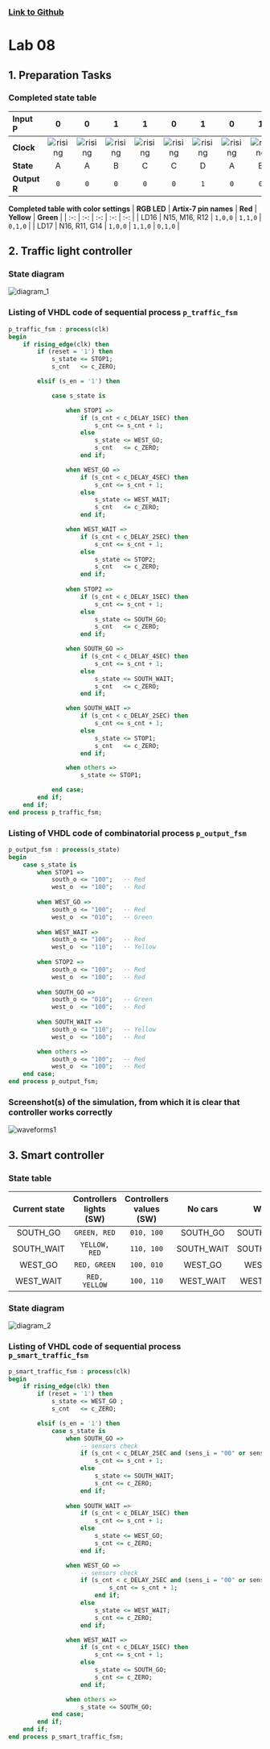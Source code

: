 ### [Link to Github](https://github.com/prostmich/Digital-electronics-1/tree/main/Labs/08-traffic_ligths)

# Lab 08

## 1. Preparation Tasks

### Completed state table
| **Input P** | 0 | 0 | 1 | 1 | 0 | 1 | 0 | 1 | 1 | 1 | 1 | 0 | 0 | 1 | 1 | 1 |
| :-- | :-: | :-: | :-: | :-: | :-: | :-: | :-: | :-: | :-: | :-: | :-: | :-: | :-: | :-: | :-: | :-: |
| **Clock** | ![rising](./src/eq_uparrow.png) | ![rising](./src/eq_uparrow.png) | ![rising](./src/eq_uparrow.png) | ![rising](./src/eq_uparrow.png) | ![rising](./src/eq_uparrow.png) | ![rising](./src/eq_uparrow.png) | ![rising](./src/eq_uparrow.png) | ![rising](./src/eq_uparrow.png) | ![rising](./src/eq_uparrow.png) | ![rising](./src/eq_uparrow.png) | ![rising](./src/eq_uparrow.png) | ![rising](./src/eq_uparrow.png) | ![rising](./src/eq_uparrow.png) | ![rising](./src/eq_uparrow.png) | ![rising](./src/eq_uparrow.png) | ![rising](./src/eq_uparrow.png) |
| **State** | A | A | B | C | C | D | A | B | C | D | B | B | B | C | D | B |
| **Output R** | `0` | `0` | `0` | `0` | `0` | `1` | `0` | `0` | `0` | `1` | `0` | `0` | `0` | `0` | `1` | `0` |

__Completed table with color settings__
| **RGB LED** | **Artix-7 pin names** | **Red** | **Yellow** | **Green** |
| :-: | :-: | :-: | :-: | :-: |
| LD16 | N15, M16, R12 | `1,0,0` | `1,1,0` | `0,1,0` |
| LD17 | N16, R11, G14 | `1,0,0` | `1,1,0` | `0,1,0` |

## 2. Traffic light controller

### State diagram

![diagram_1](./src/diagram_1.jpg)

### Listing of VHDL code of sequential process `p_traffic_fsm`
```vhdl
p_traffic_fsm : process(clk)
begin
    if rising_edge(clk) then
        if (reset = '1') then       
            s_state <= STOP1;      
            s_cnt   <= c_ZERO;      

        elsif (s_en = '1') then

            case s_state is

                when STOP1 =>
                    if (s_cnt < c_DELAY_1SEC) then
                        s_cnt <= s_cnt + 1;
                    else
                        s_state <= WEST_GO;
                        s_cnt   <= c_ZERO;
                    end if;

                when WEST_GO =>
                    if (s_cnt < c_DELAY_4SEC) then
                        s_cnt <= s_cnt + 1;
                    else
                        s_state <= WEST_WAIT;
                        s_cnt   <= c_ZERO;
                    end if;

                when WEST_WAIT =>
                    if (s_cnt < c_DELAY_2SEC) then
                        s_cnt <= s_cnt + 1;
                    else
                        s_state <= STOP2;
                        s_cnt   <= c_ZERO;
                    end if;
                    
                when STOP2 =>
                    if (s_cnt < c_DELAY_1SEC) then
                        s_cnt <= s_cnt + 1;
                    else
                        s_state <= SOUTH_GO;
                        s_cnt   <= c_ZERO;
                    end if;

                when SOUTH_GO =>
                    if (s_cnt < c_DELAY_4SEC) then
                        s_cnt <= s_cnt + 1;
                    else
                        s_state <= SOUTH_WAIT;
                        s_cnt   <= c_ZERO;
                    end if;

                when SOUTH_WAIT =>
                    if (s_cnt < c_DELAY_2SEC) then
                        s_cnt <= s_cnt + 1;
                    else
                        s_state <= STOP1;
                        s_cnt   <= c_ZERO;
                    end if;

                when others =>
                    s_state <= STOP1;

            end case;
        end if;
    end if;
end process p_traffic_fsm;
```

### Listing of VHDL code of combinatorial process `p_output_fsm`
```vhdl
p_output_fsm : process(s_state)
begin
    case s_state is
        when STOP1 =>
            south_o <= "100";   -- Red
            west_o  <= "100";   -- Red
            
        when WEST_GO =>
            south_o <= "100";   -- Red
            west_o  <= "010";   -- Green
            
        when WEST_WAIT =>
            south_o <= "100";   -- Red
            west_o  <= "110";   -- Yellow
            
        when STOP2 =>
            south_o <= "100";   -- Red
            west_o  <= "100";   -- Red
            
        when SOUTH_GO =>
            south_o <= "010";   -- Green
            west_o  <= "100";   -- Red     
        
        when SOUTH_WAIT =>
            south_o <= "110";   -- Yellow
            west_o  <= "100";   -- Red  

        when others =>
            south_o <= "100";   -- Red
            west_o  <= "100";   -- Red
    end case;
end process p_output_fsm;
```
### Screenshot(s) of the simulation, from which it is clear that controller works correctly
![waveforms1](./src/waveforms1.png)

## 3. Smart controller

### State table

| **Current state** | **Controllers lights (SW)** | **Controllers values (SW)** |**No cars** | **West** | **South** | **Both** |
| :-: | :-: | :-: | :-: | :-: | :-: | :-: |
| SOUTH_GO | `GREEN, RED` | `010, 100` | SOUTH_GO | SOUTH_WAIT | SOUTH_GO | SOUTH_WAIT |
| SOUTH_WAIT | `YELLOW, RED` | `110, 100` | SOUTH_WAIT | SOUTH_WAIT | SOUTH_WAIT | SOUTH_WAIT |
| WEST_GO | `RED, GREEN` | `100, 010` | WEST_GO | WEST_GO |  WEST_WAIT | WEST_WAIT |
| WEST_WAIT | `RED, YELLOW` | `100, 110` | WEST_WAIT | WEST_WAIT | WEST_WAIT | WEST_WAIT |

### State diagram

![diagram_2](./src/diagram_2.jpg)

### Listing of VHDL code of sequential process `p_smart_traffic_fsm`
```vhdl
p_smart_traffic_fsm : process(clk)
begin
    if rising_edge(clk) then
        if (reset = '1') then
            s_state <= WEST_GO ;
            s_cnt   <= c_ZERO;

        elsif (s_en = '1') then
            case s_state is
                when SOUTH_GO =>
                    -- sensors check
                    if (s_cnt < c_DELAY_2SEC and (sens_i = "00" or sens_i = "10")) then
                        s_cnt <= s_cnt + 1;
                    else
                        s_state <= SOUTH_WAIT;
                        s_cnt <= c_ZERO; 
                    end if;  
                    
                when SOUTH_WAIT =>
                    if (s_cnt < c_DELAY_1SEC) then
                        s_cnt <= s_cnt + 1;
                    else
                        s_state <= WEST_GO;
                        s_cnt <= c_ZERO; 
                    end if;

                when WEST_GO =>
                    -- sensors check
                    if (s_cnt < c_DELAY_2SEC and (sens_i = "00" or sens_i = "01")) then 
                            s_cnt <= s_cnt + 1;
                        end if;
                    else
                        s_state <= WEST_WAIT;
                        s_cnt <= c_ZERO;
                    end if; 

                when WEST_WAIT =>
                    if (s_cnt < c_DELAY_1SEC) then 
                        s_cnt <= s_cnt + 1;
                    else
                        s_state <= SOUTH_GO;
                        s_cnt <= c_ZERO;
                    end if;

                when others =>
                    s_state <= SOUTH_GO;
            end case;
        end if;
    end if;
end process p_smart_traffic_fsm;
```
